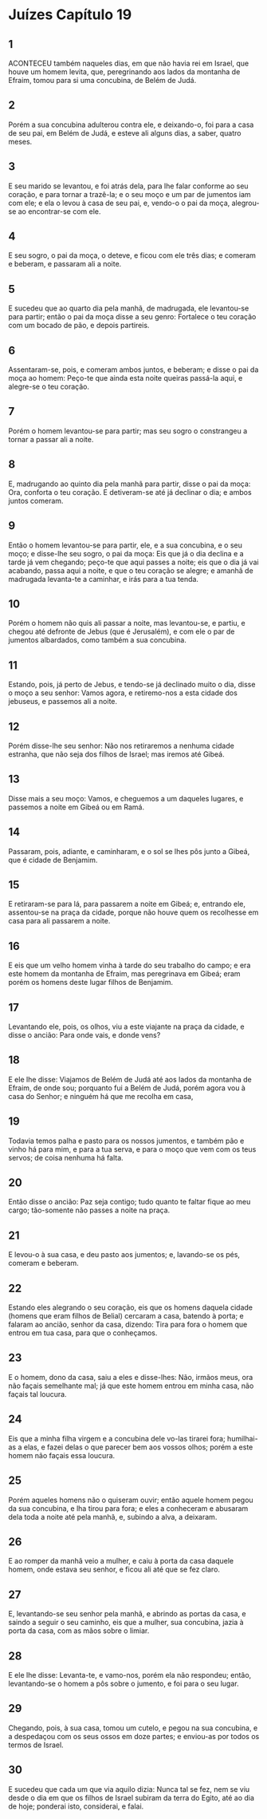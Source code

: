 # Juízes Capítulo 19

## 1
ACONTECEU também naqueles dias, em que não havia rei em Israel, que houve um homem levita, que, peregrinando aos lados da montanha de Efraim, tomou para si uma concubina, de Belém de Judá.

## 2
Porém a sua concubina adulterou contra ele, e deixando-o, foi para a casa de seu pai, em Belém de Judá, e esteve ali alguns dias, a saber, quatro meses.

## 3
E seu marido se levantou, e foi atrás dela, para lhe falar conforme ao seu coração, e para tornar a trazê-la; e o seu moço e um par de jumentos iam com ele; e ela o levou à casa de seu pai, e, vendo-o o pai da moça, alegrou-se ao encontrar-se com ele.

## 4
E seu sogro, o pai da moça, o deteve, e ficou com ele três dias; e comeram e beberam, e passaram ali a noite.

## 5
E sucedeu que ao quarto dia pela manhã, de madrugada, ele levantou-se para partir; então o pai da moça disse a seu genro: Fortalece o teu coração com um bocado de pão, e depois partireis.

## 6
Assentaram-se, pois, e comeram ambos juntos, e beberam; e disse o pai da moça ao homem: Peço-te que ainda esta noite queiras passá-la aqui, e alegre-se o teu coração.

## 7
Porém o homem levantou-se para partir; mas seu sogro o constrangeu a tornar a passar ali a noite.

## 8
E, madrugando ao quinto dia pela manhã para partir, disse o pai da moça: Ora, conforta o teu coração. E detiveram-se até já declinar o dia; e ambos juntos comeram.

## 9
Então o homem levantou-se para partir, ele, e a sua concubina, e o seu moço; e disse-lhe seu sogro, o pai da moça: Eis que já o dia declina e a tarde já vem chegando; peço-te que aqui passes a noite; eis que o dia já vai acabando, passa aqui a noite, e que o teu coração se alegre; e amanhã de madrugada levanta-te a caminhar, e irás para a tua tenda.

## 10
Porém o homem não quis ali passar a noite, mas levantou-se, e partiu, e chegou até defronte de Jebus (que é Jerusalém), e com ele o par de jumentos albardados, como também a sua concubina.

## 11
Estando, pois, já perto de Jebus, e tendo-se já declinado muito o dia, disse o moço a seu senhor: Vamos agora, e retiremo-nos a esta cidade dos jebuseus, e passemos ali a noite.

## 12
Porém disse-lhe seu senhor: Não nos retiraremos a nenhuma cidade estranha, que não seja dos filhos de Israel; mas iremos até Gibeá.

## 13
Disse mais a seu moço: Vamos, e cheguemos a um daqueles lugares, e passemos a noite em Gibeá ou em Ramá.

## 14
Passaram, pois, adiante, e caminharam, e o sol se lhes pôs junto a Gibeá, que é cidade de Benjamim.

## 15
E retiraram-se para lá, para passarem a noite em Gibeá; e, entrando ele, assentou-se na praça da cidade, porque não houve quem os recolhesse em casa para ali passarem a noite.

## 16
E eis que um velho homem vinha à tarde do seu trabalho do campo; e era este homem da montanha de Efraim, mas peregrinava em Gibeá; eram porém os homens deste lugar filhos de Benjamim.

## 17
Levantando ele, pois, os olhos, viu a este viajante na praça da cidade, e disse o ancião: Para onde vais, e donde vens?

## 18
E ele lhe disse: Viajamos de Belém de Judá até aos lados da montanha de Efraim, de onde sou; porquanto fui a Belém de Judá, porém agora vou à casa do Senhor; e ninguém há que me recolha em casa,

## 19
Todavia temos palha e pasto para os nossos jumentos, e também pão e vinho há para mim, e para a tua serva, e para o moço que vem com os teus servos; de coisa nenhuma há falta.

## 20
Então disse o ancião: Paz seja contigo; tudo quanto te faltar fique ao meu cargo; tão-somente não passes a noite na praça.

## 21
E levou-o à sua casa, e deu pasto aos jumentos; e, lavando-se os pés, comeram e beberam.

## 22
Estando eles alegrando o seu coração, eis que os homens daquela cidade (homens que eram filhos de Belial) cercaram a casa, batendo à porta; e falaram ao ancião, senhor da casa, dizendo: Tira para fora o homem que entrou em tua casa, para que o conheçamos.

## 23
E o homem, dono da casa, saiu a eles e disse-lhes: Não, irmãos meus, ora não façais semelhante mal; já que este homem entrou em minha casa, não façais tal loucura.

## 24
Eis que a minha filha virgem e a concubina dele vo-las tirarei fora; humilhai-as a elas, e fazei delas o que parecer bem aos vossos olhos; porém a este homem não façais essa loucura.

## 25
Porém aqueles homens não o quiseram ouvir; então aquele homem pegou da sua concubina, e lha tirou para fora; e eles a conheceram e abusaram dela toda a noite até pela manhã, e, subindo a alva, a deixaram.

## 26
E ao romper da manhã veio a mulher, e caiu à porta da casa daquele homem, onde estava seu senhor, e ficou ali até que se fez claro.

## 27
E, levantando-se seu senhor pela manhã, e abrindo as portas da casa, e saindo a seguir o seu caminho, eis que a mulher, sua concubina, jazia à porta da casa, com as mãos sobre o limiar.

## 28
E ele lhe disse: Levanta-te, e vamo-nos, porém ela não respondeu; então, levantando-se o homem a pôs sobre o jumento, e foi para o seu lugar.

## 29
Chegando, pois, à sua casa, tomou um cutelo, e pegou na sua concubina, e a despedaçou com os seus ossos em doze partes; e enviou-as por todos os termos de Israel.

## 30
E sucedeu que cada um que via aquilo dizia: Nunca tal se fez, nem se viu desde o dia em que os filhos de Israel subiram da terra do Egito, até ao dia de hoje; ponderai isto, considerai, e falai.

